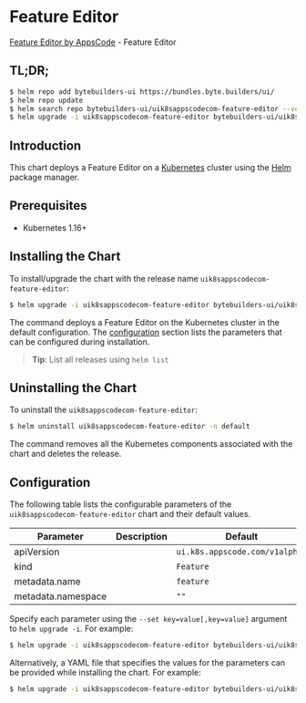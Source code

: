 # Feature Editor

[Feature Editor by AppsCode](https://byte.builders) - Feature Editor

## TL;DR;

```bash
$ helm repo add bytebuilders-ui https://bundles.byte.builders/ui/
$ helm repo update
$ helm search repo bytebuilders-ui/uik8sappscodecom-feature-editor --version=v0.4.14
$ helm upgrade -i uik8sappscodecom-feature-editor bytebuilders-ui/uik8sappscodecom-feature-editor -n default --create-namespace --version=v0.4.14
```

## Introduction

This chart deploys a Feature Editor on a [Kubernetes](http://kubernetes.io) cluster using the [Helm](https://helm.sh) package manager.

## Prerequisites

- Kubernetes 1.16+

## Installing the Chart

To install/upgrade the chart with the release name `uik8sappscodecom-feature-editor`:

```bash
$ helm upgrade -i uik8sappscodecom-feature-editor bytebuilders-ui/uik8sappscodecom-feature-editor -n default --create-namespace --version=v0.4.14
```

The command deploys a Feature Editor on the Kubernetes cluster in the default configuration. The [configuration](#configuration) section lists the parameters that can be configured during installation.

> **Tip**: List all releases using `helm list`

## Uninstalling the Chart

To uninstall the `uik8sappscodecom-feature-editor`:

```bash
$ helm uninstall uik8sappscodecom-feature-editor -n default
```

The command removes all the Kubernetes components associated with the chart and deletes the release.

## Configuration

The following table lists the configurable parameters of the `uik8sappscodecom-feature-editor` chart and their default values.

|     Parameter      | Description |                  Default                  |
|--------------------|-------------|-------------------------------------------|
| apiVersion         |             | <code>ui.k8s.appscode.com/v1alpha1</code> |
| kind               |             | <code>Feature</code>                      |
| metadata.name      |             | <code>feature</code>                      |
| metadata.namespace |             | <code>""</code>                           |


Specify each parameter using the `--set key=value[,key=value]` argument to `helm upgrade -i`. For example:

```bash
$ helm upgrade -i uik8sappscodecom-feature-editor bytebuilders-ui/uik8sappscodecom-feature-editor -n default --create-namespace --version=v0.4.14 --set apiVersion=ui.k8s.appscode.com/v1alpha1
```

Alternatively, a YAML file that specifies the values for the parameters can be provided while
installing the chart. For example:

```bash
$ helm upgrade -i uik8sappscodecom-feature-editor bytebuilders-ui/uik8sappscodecom-feature-editor -n default --create-namespace --version=v0.4.14 --values values.yaml
```
